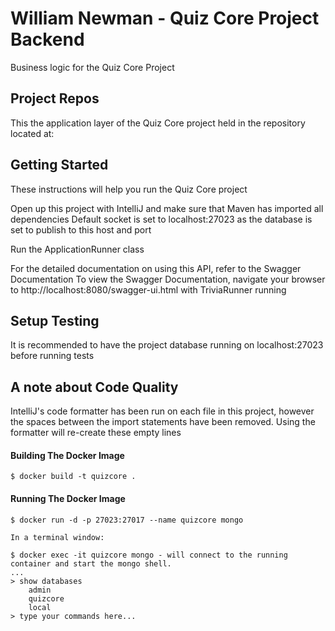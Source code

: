 # William Newman - Quiz Core Project Backend
Business logic for the Quiz Core Project

## Project Repos
This the application layer of the Quiz Core project held in the repository located at:

## Getting Started

These instructions will help you run the Quiz Core project

Open up this project with IntelliJ and make sure that Maven has imported all dependencies
Default socket is set to localhost:27023 as the database is set to publish to this host and port

Run the ApplicationRunner class

For the detailed documentation on using this API, refer to the Swagger Documentation
To view the Swagger Documentation, navigate your browser to http://localhost:8080/swagger-ui.html with TriviaRunner running

## Setup Testing

It is recommended to have the project database running on localhost:27023 before running tests

## A note about Code Quality

IntelliJ's code formatter has been run on each file in this project, however the spaces between the import statements
    have been removed. Using the formatter will re-create these empty lines
    
#### Building The Docker Image
	
```
$ docker build -t quizcore .
```
#### Running The Docker Image
	
```
$ docker run -d -p 27023:27017 --name quizcore mongo
```

```
In a terminal window:

$ docker exec -it quizcore mongo - will connect to the running container and start the mongo shell.
...
> show databases
	admin
	quizcore
	local
> type your commands here...
```